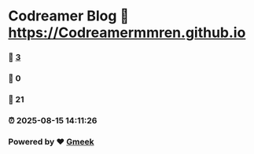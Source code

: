 # Codreamer Blog :link: https://Codreamermmren.github.io 
### :page_facing_up: [3](https://Codreamermmren.github.io/tag.html) 
### :speech_balloon: 0 
### :hibiscus: 21 
### :alarm_clock: 2025-08-15 14:11:26 
### Powered by :heart: [Gmeek](https://github.com/Meekdai/Gmeek)
